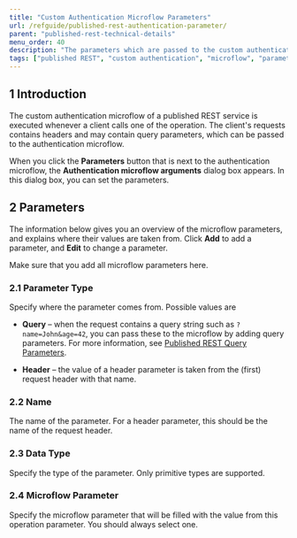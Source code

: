 ```yaml
---
title: "Custom Authentication Microflow Parameters"
url: /refguide/published-rest-authentication-parameter/
parent: "published-rest-technical-details"
menu_order: 40
description: "The parameters which are passed to the custom authentication microflow for a published REST service"
tags: ["published REST", "custom authentication", "microflow", "parameters", "arguments", "query", "header"]
---
```


## 1 Introduction

The custom authentication microflow of a published REST service is executed whenever a client calls one of the operation. The client's requests contains headers and may contain query parameters, which can be passed to the authentication microflow. 

When you click the **Parameters** button that is next to the authentication microflow, the **Authentication microflow arguments** dialog box appears. In this dialog box, you can set the parameters.

## 2 Parameters

The information below gives you an overview of the microflow parameters, and explains where their values are taken from. Click **Add** to add a parameter, and **Edit** to change a parameter.

Make sure that you add all microflow parameters here.

### 2.1 Parameter Type

Specify where the parameter comes from. Possible values are

* **Query** – when the request contains a query string such as `?name=John&age=42`, you can pass these to the microflow by adding query parameters. For more information, see [Published REST Query Parameters](published-rest-query-parameters).

* **Header** – the value of a header parameter is taken from the (first) request header with that name.

### 2.2 Name

The name of the parameter. For a header parameter, this should be the name of the request header.

### 2.3 Data Type

Specify the type of the parameter. Only primitive types are supported.

### 2.4 Microflow Parameter

Specify the microflow parameter that will be filled with the value from this operation parameter. You should always select one.

